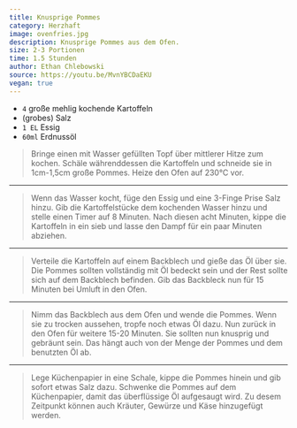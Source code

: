 ```yaml
---
title: Knusprige Pommes
category: Herzhaft
image: ovenfries.jpg
description: Knusprige Pommes aus dem Ofen.
size: 2-3 Portionen
time: 1.5 Stunden
author: Ethan Chlebowski
source: https://youtu.be/MvnYBCDaEKU
vegan: true
---
```


* `4` große mehlig kochende Kartoffeln
* (grobes) Salz
* `1 EL` Essig
* `60ml` Erdnussöl

> Bringe einen mit Wasser gefüllten Topf über mittlerer Hitze zum kochen. Schäle währenddessen die Kartoffeln und schneide sie in 1cm-1,5cm große Pommes. Heize den Ofen auf 230°C vor.

---

> Wenn das Wasser kocht, füge den Essig und eine 3-Finge Prise Salz hinzu. Gib die Kartoffelstücke dem kochenden Wasser hinzu und stelle einen Timer auf 8 Minuten. Nach diesen acht Minuten, kippe die Kartoffeln in ein sieb und lasse den Dampf für ein paar Minuten abziehen.

---

> Verteile die Kartoffeln auf einem Backblech und gieße das Öl über sie. Die Pommes sollten vollständig mit Öl bedeckt sein und der Rest sollte sich auf dem Backblech befinden. Gib das Backbleck nun für 15 Minuten bei Umluft in den Ofen.

---

> Nimm das Backblech aus dem Ofen und wende die Pommes. Wenn sie zu trocken aussehen, tropfe noch etwas Öl dazu. Nun zurück in den Ofen für weitere 15-20 Minuten. Sie sollten nun knusprig und gebräunt sein. Das hängt auch von der Menge der Pommes und dem benutzten Öl ab.

---

> Lege Küchenpapier in eine Schale, kippe die Pommes hinein und gib sofort etwas Salz dazu. Schwenke die Pommes auf dem Küchenpapier, damit das überflüssige Öl aufgesaugt wird. Zu desem Zeitpunkt können auch Kräuter, Gewürze und Käse hinzugefügt werden.
